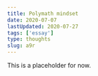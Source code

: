 ```yaml
---
title: Polymath mindset
date: 2020-07-07
lastUpdated: 2020-07-27
tags: ['essay']
type: thoughts
slug: a9r
---
```


This is a placeholder for now.
